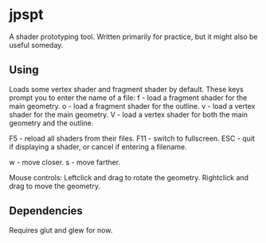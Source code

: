 jpspt
=====

A shader prototyping tool. Written primarily for practice, but it might also
be useful someday.

Using
-----
Loads some vertex shader and fragment shader by default.
These keys prompt you to enter the name of a file:
f - load a fragment shader for the main geometry.
o - load a fragment shader for the outline.
v - load a vertex shader for the main geometry.
V - load a vertex shader for both the main geometry and the outline.

F5 - reload all shaders from their files.
F11 - switch to fullscreen.
ESC - quit if displaying a shader, or cancel if entering a filename.

w - move closer.
s - move farther.

Mouse controls:
Leftclick and drag to rotate the geometry.
Rightclick and drag to move the geometry.

Dependencies
------------

Requires glut and glew for now.

